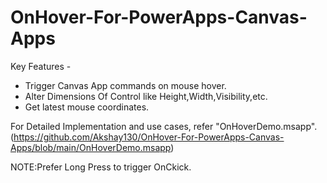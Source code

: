 # OnHover-For-PowerApps-Canvas-Apps
Key Features -
- Trigger Canvas App commands on mouse hover.
- Alter Dimensions Of Control like Height,Width,Visibility,etc.
- Get latest mouse coordinates.

For Detailed Implementation and use cases, refer "OnHoverDemo.msapp".
(https://github.com/Akshay130/OnHover-For-PowerApps-Canvas-Apps/blob/main/OnHoverDemo.msapp)

NOTE:Prefer Long Press to trigger OnCkick.
